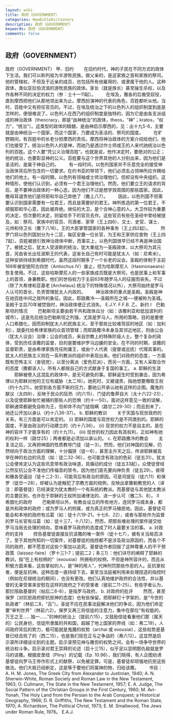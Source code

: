```yaml
---
layout: wiki
title: 政府（GOVERNMENT）
categories: NewBibleDictionary
description: 政府（GOVERNMENT）
keywords: 政府（GOVERNMENT）
comments: false
---
```


## 政府（GOVERNMENT）



政府（GOVERNMENT）
甲、旧约
　　在旧约时代，神的子民在不同方式的政体下生活。我们可以称列祖为半游牧民族。做父亲的，是这家族之首和家族的祭司。他的管辖权，不但及于近亲的成员，也包括所有他雇用的、或隶属于他的人。这种政体，类似亚拉伯流浪的游牧民族的政体。家长（就是族长）甚至操生杀权，以及作各种不同的决定的权力（参：士十一11起）。
　　在埃及，雅各的后裔受奴役，直到摩西把他们从那地领出来为止。摩西扮演神的代表的角色，百姓都听从他。当时，百姓中又有担任官员的。不过，在埃及统治之下的以色列人的组织制度到底是怎样的，便很难说了。以色列人在西乃的组织制度是独特的，因为它是由各支派组成的神治政体（theocracy，即是“由神统治”的政体，theos，“神”；kratos，“权力”，“统治”）。这类型的政体的精髓，是由神启示摩西的，见：出十九5-6，主要就是由神统治一个国家，而这个国家，乃要成为圣洁的、祭司的国度。
　　在旷野期间，有百姓中的长老分担摩西的责任。摩西将神治政体的方案介绍给他们，他们也接受了。统治以色列人的是神，而祂乃是透过作士师或王的人来代祂统治以色列的百姓。这个人要“凭公义治理百姓”。也就是说，他作决定时，要绝对的公正；他的统治，也要彰显神的公义。百姓要与这个世界其他的人分别出来，因为他们是圣洁的，是属于神自己的。
　　有一段时间，以色列国家并不乐意完全的接受神治政体背后所包含的一切要求。在约书亚的带领下，他们必须去占领神所应许赐给他们的地土。有一段时期，以色列有领袖或士师治理他们，但却没有中央组织。这种情形，使他们认识到，必须有一个君王治理他们。然而，他们要立王的请求的背后，是不要神治政体的一种心态，因为他们不过是想学效周围的那些国家。因此，撒母耳谴责他们是将耶和华自己弃绝了（撒上八7）。
　　因此，以色列国不但需要认识到国家需要有一位君王，而且是需要好的君王。神所拣选的第一位君王，不顺服耶和华心意，因此被弃绝。继任的大卫，是个合神心意的人。大卫作较为重要的决定，但次要的决定，则留给手下的官员去作。这些官员有些在圣经中曾经被提及，如：祭司、家族中的官员、司酒者、家宰（王上四6）、文士、史官、谋士、元帅和侍卫长（撒下八18）。王的大臣掌管国家的各种事务（王上四2起）。
　　所罗门将以色列国划分为十二区，每区安置一位长官，为王和王家供应食物（王上四7起）。百姓被掳引致神治政体中断，而事实上，以色列国很早已经不再是神治国了。被掳之后，犹太人受波斯的统治，犹大重组为一圣殿政体，以大祭司为其元首，另由省长出任波斯王的代表，这省长自己有时可能是犹太人（如：尼希米）。这种安排持续到希腊时代，虽然这段时期多了一个长老的议会。圣殿的体制于主前168年被安提阿古四世（Antiochus IV）废止，但为哈斯摩尼人（Hasmonaeans）恢复使用。不过，这些哈斯摩尼人的一些家族成员既是大祭司，也是民事上和军事上的首领，身兼教职。他们的世俗权力于主前63年随罗马人的征服而丧失。不过（除了大希律和亚基老 [Archelaus] 统治下的特殊情况以外），大祭司始终是罗马人认可的首长，负责管理犹太人内政的。
　　神治政体的重点是圣殿。圣殿是神在祂百姓中间之居所的象征。因此，耶路撒冷──圣殿所在之城──便被称为圣城。圣殿于主后70年被焚毁时，神治政体便正式消失。
E.J.Y.
F.F.B.
乙、新约
Ⅰ　巴勒斯坦的情况
　　巴勒斯坦主要由若干共和政体瓜分（如：该撒利亚和低加波利的城市）。这是先后统治巴勒斯坦之列强，尤其是罗马人，所用的策略，目的是要使人口希腊化，因而抑制犹太人的民族主义。至于那些比较难驾驭的地区（如：加利利），就委托给希律家族的众首领管辖；而耶路撒冷本身及其邻近地区，则由公会（犹太人议会）治理；公会的成员，来自宗教上的特殊阶级人士。整个复杂的政体，受到历任该撒的监督，目的是要维护罗马边疆的安全。在不同的时期，该撒的监督职责，是由希律家族充任附庸王，或由个人代表（提督或巡抚）代理其事的。犹太人的民族主义则在一系列教派的组织中表现出来。他们对政府的态度，一方面既有恐怖主义（奋锐党），以至分离派（爱色尼派），而另一方面，又有人采取合作的态度（撒都该人）。所有人都按自己的方式献身于复国的事工。
a. 耶稣的生涯
　　耶稣被卷入这混乱的政体中，是无可避免的事。耶稣诞生时受到袭击，因为希律以为耶稣对他的王位有威胁（太二16）。祂死时，又被谴责，指祂想要僭取王权（约十九21）。祂受到各方面不断的压力，要祂公开承认祂有这样的企图。魔鬼的献议（太四9），反映于民众的狂热（约六15）、门徒的鲁莽自大（太十六22-23），以及促使耶稣匆忙被捕的那些人的恐惧（约十一50）。面对这样意见一致的误解，耶稣通常都避免自称为王，但却并不向门徒隐瞒（路廿二29-30）；而且到末了，祂还公开加以承认（约十八36-37）。
b. 耶稣的教训
　　关于天国与现世政府的关系，有三方面是可以肯定的。 (i) 耶稣的国度与现世权力是不同类别的。耶稣的国度，不是由政治的行动建立的（约十八36）。 (ii) 现世的权力不是自主的，是在神的容许下才能享有的（约十九11）。 (iii) 现世的权力因此有其权利，正如神有祂的权利一样（路廿25）；两者都是必须加以承认的。
c. 在耶路撒冷的教会
　　主复活之后，又再把神国的性质教导门徒（徒一3）。然而，他们对神国的见解，仍然倾向于政治方面的理解，十分偏狭（徒一6），甚至主升天之后，传讲耶稣被高举在神的右边的讯息（如：徒二32-36），也可能含有政治的色彩（徒五31）。犹太公会便肯定认为这些讯息带有政治味道，具煽动的成分（徒五33起）。众使徒曾经公然反抗公会不准他们传福音的禁令，因为他们首先要向神负责（徒五29）。彼得和雅各受逼迫（徒十二2-3），可能背后有政治的原因。可是司提反（徒六11）和保罗（徒廿一28），却被认为是触犯了宗教方面的规例，反映出拿撒勒教党的人〔译注：即基督徒〕已经演变为犹太教的一个有系统的教派。而基督徒与其他犹太教派的主要区别，也许在于耶稣的王权所加诸律法的、进一步认可（雅二5、8）。
Ⅱ　希腊化的政府
　　巴勒斯坦以外，有教会设立的所有地方，连同罗马城本身，都是共和政体的政府；或为罗马人的附属，或为真正的罗马殖民地。因此，基督徒可能会和本地的政府有瓜葛（如：徒十六19-21，十七6、22），或者与那些作为监督的罗马长官有瓜葛（如：徒十三7，十八12）。然而，把那些难处理的案件提交给罗马当局去处理的倾向，意味着罗马政府的态度成了时人最要关注的事。
a. 对政府的支持
　　控告基督徒直接反抗该撒的唯一案件（徒十七7），被有关当局否决了。至于其他所知的一切案件，对基督徒的指控都不是涉及政治原因的，而各个不同的政府，都不愿意对这些个案加以追究。基督徒作者回报了这种尊重人的不干预政策（laissez-faire）（罗十三1-7；提前二2；多三1）：他们详尽的阐释了耶稣的教训，指“在上有权柄的”（exousiai）所拥有的权柄，不但是神所容许的，而且从积极方面来看，这些掌权的人，是“神的用人”，代神刑罚那些作恶的人。反抗掌权者，便是反抗神。这种态度一直持续下去，甚至当法庭被利用来处理捏造的指控时（例如在尼禄统治的期间），也没有更改。他们认真地维护政府的合法性，并以基督的无辜受害来安慰在这样的政府之下的受害者（彼前二11-25）。有些学者认为，那拦阻敌基督的（帖后二6-8），是指罗马政府。
b. 对政府的批评
　　然而，甚至保罗〔对抗拒政府即抗拒神的态度〕也有些保留。把耶稣钉十字架的，是“今世的执政者”（林前二8，“吕”）。圣徒不应在民事法庭解决他们的争论，因为他们命定要“审判世界”（林前六2）。保罗又再三将信徒的注意力，集中在那位“有权能的，万王之王……独一……”的神的统治上（提前六15），又鼓励信徒看重他们那〔属天的〕公民身份，信徒所隶属的共和国，超越了地上国家的界线（如：弗二19）。人间政府背后的势力，极可能就是鬼魔的权势（archai 或 exousiai），这些权势是基督已经击败了的（西二15），也是我们现在正与之争战的（弗六12）。这显然是启示录所详细谈论到的主题。启示录预见神与撒但的权势之间，会有一场争夺世界的统治权斗争。启示录对君王崇拜的论述（启十三15），似乎足以显明那仇敌就是罗马的该撒。根据皮里纽（Pliny）的记载（Ep.
10.96），我们晓得，有人企图劝诱基督徒向罗马王帝作形式上的献祭，以免被定罪。可是，基督徒却顽强地抗拒这些做法。他们大抵已经断定，这是等于要他们将属神的物，归给该撒。
　　书目：A. H. M. Jones, The Greek City from Alexander to Justinian,
1940; A. N. Sherwin-White, Roman Society
and Roman Law in the New Testament, 1963; O. Cullmann, The State in the New Testament, 1957; E. A. Judge, The Social Pattern of the Christian Groups
in the First Century, 1960; M. Avi-Yonah, The Holy Land from the
Persian to the Arab Conquest; a Historical Geography, 1966; D. R.
Griffiths, The New Testament and the
Roman State, 1970; A. Richardson, The
Political Christ, 1973; E. M. Smallwood, The Jews under Roman Rule, 1976。
E.A.J.




